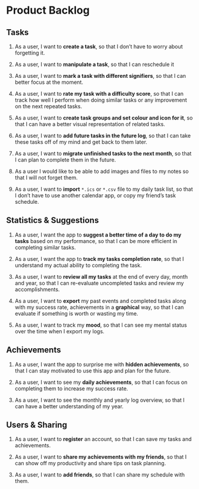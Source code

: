 # Product Backlog

## Tasks

1.  As a user, I want to **create a task**, so that I don’t have to worry about
    forgetting it.

2.  As a user, I want to **manipulate a task**, so that I can reschedule it

3.  As a user, I want to **mark a task with different signifiers**, so that I
    can better focus at the moment.

4.  As a user, I want to **rate my task with a difficulty score**, so that I can
    track how well I perform when doing similar tasks or any improvement on the
    next repeated tasks.

5.  As a user, I want to **create task groups and set colour and icon for it**,
    so that I can have a better visual representation of related tasks.

6.  As a user, I want to **add future tasks in the future log**, so that I can
    take these tasks off of my mind and get back to them later.

7.  As a user, I want to **migrate unfinished tasks to the next month**, so that
    I can plan to complete them in the future.

8.  As a user I would like to be able to add images and files to my notes so
    that I will not forget them.

9.  As a user, I want to **import** `*.ics` or `*.csv` file to my daily task
    list, so that I don’t have to use another calendar app, or copy my friend’s
    task schedule.

## Statistics & Suggestions

1.  As a user, I want the app to **suggest a better time of a day to do my
    tasks** based on my performance, so that I can be more efficient in
    completing similar tasks.

2.  As a user, I want the app to **track my tasks completion rate**, so that I
    understand my actual ability to completing the task.

3.  As a user, I want to **review all my tasks** at the end of every day, month
    and year, so that I can re-evaluate uncompleted tasks and review my
    accomplishments.

4.  As a user, I want to **export** my past events and completed tasks along
    with my success rate, achievements in a **graphical** way, so that I can
    evaluate if something is worth or wasting my time.

5.  As a user, I want to track my **mood**, so that I can see my mental status
    over the time when I export my logs.

## Achievements

1.  As a user, I want the app to surprise me with **hidden achievements**, so
    that I can stay motivated to use this app and plan for the future.

2.  As a user, I want to see my **daily achievements**, so that I can focus on
    completing them to increase my success rate.

3.  As a user, I want to see the monthly and yearly log overview, so that I can
    have a better understanding of my year.

## Users & Sharing

1.  As a user, I want to **register** an account, so that I can save my tasks
    and achievements.

2.  As a user, I want to **share my achievements with my friends**, so that I
    can show off my productivity and share tips on task planning.

3.  As a user, I want to **add friends**, so that I can share my schedule with
    them.
